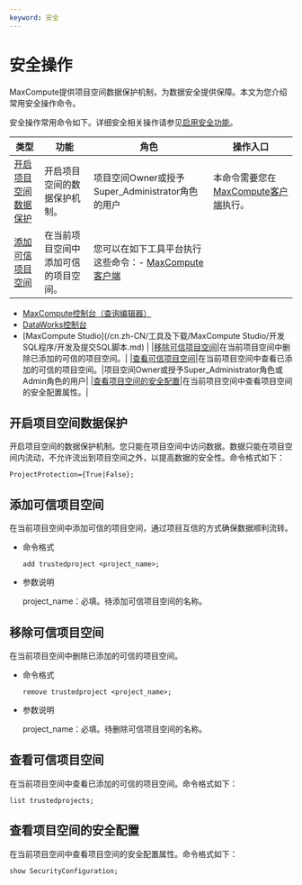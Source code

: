 ```yaml
---
keyword: 安全
---
```


# 安全操作

MaxCompute提供项目空间数据保护机制，为数据安全提供保障。本文为您介绍常用安全操作命令。

安全操作常用命令如下。详细安全相关操作请参见[启用安全功能](/cn.zh-CN/管理/安全管理基础/启用安全功能.md)。

|类型|功能|角色|操作入口|
|--|--|--|----|
|[开启项目空间数据保护](#section_zqy_c7a_ab9)|开启项目空间的数据保护机制。|项目空间Owner或授予Super\_Administrator角色的用户|本命令需要您在[MaxCompute客户端](/cn.zh-CN/工具及下载/客户端.md)执行。|
|[添加可信项目空间](#section_lw6_3xl_cj6)|在当前项目空间中添加可信的项目空间。|您可以在如下工具平台执行这些命令：-   [MaxCompute客户端](/cn.zh-CN/工具及下载/客户端.md)
-   [MaxCompute控制台（查询编辑器）](/cn.zh-CN/工具及下载/查询编辑器.md)
-   [DataWorks控制台](https://workbench.data.aliyun.com/console)
-   [MaxCompute Studio](/cn.zh-CN/工具及下载/MaxCompute Studio/开发SQL程序/开发及提交SQL脚本.md) |
|[移除可信项目空间](#section_2l0_xbk_a36)|在当前项目空间中删除已添加的可信的项目空间。|
|[查看可信项目空间](#section_u6p_g45_lba)|在当前项目空间中查看已添加的可信的项目空间。|项目空间Owner或授予Super\_Administrator角色或Admin角色的用户|
|[查看项目空间的安全配置](#section_49j_jhd_h6j)|在当前项目空间中查看项目空间的安全配置属性。|

## 开启项目空间数据保护

开启项目空间的数据保护机制。您只能在项目空间中访问数据。数据只能在项目空间内流动，不允许流出到项目空间之外，以提高数据的安全性。命令格式如下：

```
ProjectProtection={True|False};
```

## 添加可信项目空间

在当前项目空间中添加可信的项目空间，通过项目互信的方式确保数据顺利流转。

-   命令格式

    ```
    add trustedproject <project_name>;
    ```

-   参数说明

    project\_name：必填。待添加可信项目空间的名称。


## 移除可信项目空间

在当前项目空间中删除已添加的可信的项目空间。

-   命令格式

    ```
    remove trustedproject <project_name>;
    ```

-   参数说明

    project\_name：必填。待删除可信项目空间的名称。


## 查看可信项目空间

在当前项目空间中查看已添加的可信的项目空间。命令格式如下：

```
list trustedprojects;
```

## 查看项目空间的安全配置

在当前项目空间中查看项目空间的安全配置属性。命令格式如下：

```
show SecurityConfiguration;
```


